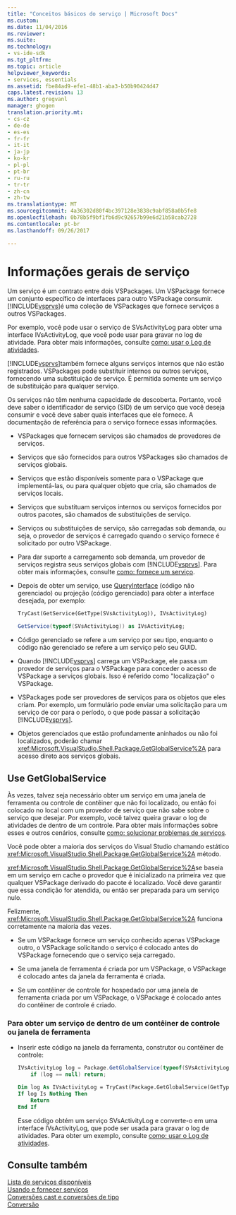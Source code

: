 ```yaml
---
title: "Conceitos básicos do serviço | Microsoft Docs"
ms.custom: 
ms.date: 11/04/2016
ms.reviewer: 
ms.suite: 
ms.technology:
- vs-ide-sdk
ms.tgt_pltfrm: 
ms.topic: article
helpviewer_keywords:
- services, essentials
ms.assetid: fbe84ad9-efe1-48b1-aba3-b50b90424d47
caps.latest.revision: 13
ms.author: gregvanl
manager: ghogen
translation.priority.mt:
- cs-cz
- de-de
- es-es
- fr-fr
- it-it
- ja-jp
- ko-kr
- pl-pl
- pt-br
- ru-ru
- tr-tr
- zh-cn
- zh-tw
ms.translationtype: MT
ms.sourcegitcommit: 4a36302d80f4bc397128e3838c9abf858a0b5fe8
ms.openlocfilehash: 0b78b5f9bf1fb6d9c92657b99e6d21b58cab2728
ms.contentlocale: pt-br
ms.lasthandoff: 09/26/2017

---
```

# <a name="service-essentials"></a>Informações gerais de serviço
Um serviço é um contrato entre dois VSPackages. Um VSPackage fornece um conjunto específico de interfaces para outro VSPackage consumir. [!INCLUDE[vsprvs](../../code-quality/includes/vsprvs_md.md)]é uma coleção de VSPackages que fornece serviços a outros VSPackages.  
  
 Por exemplo, você pode usar o serviço de SVsActivityLog para obter uma interface IVsActivityLog, que você pode usar para gravar no log de atividade. Para obter mais informações, consulte [como: usar o Log de atividades](../../extensibility/how-to-use-the-activity-log.md).  
  
 [!INCLUDE[vsprvs](../../code-quality/includes/vsprvs_md.md)]também fornece alguns serviços internos que não estão registrados. VSPackages pode substituir internos ou outros serviços, fornecendo uma substituição de serviço. É permitida somente um serviço de substituição para qualquer serviço.  
  
 Os serviços não têm nenhuma capacidade de descoberta. Portanto, você deve saber o identificador de serviço (SID) de um serviço que você deseja consumir e você deve saber quais interfaces que ele fornece. A documentação de referência para o serviço fornece essas informações.  
  
-   VSPackages que fornecem serviços são chamados de provedores de serviços.  
  
-   Serviços que são fornecidos para outros VSPackages são chamados de serviços globais.  
  
-   Serviços que estão disponíveis somente para o VSPackage que implementá-las, ou para qualquer objeto que cria, são chamados de serviços locais.  
  
-   Serviços que substituam serviços internos ou serviços fornecidos por outros pacotes, são chamados de substituições de serviço.  
  
-   Serviços ou substituições de serviço, são carregadas sob demanda, ou seja, o provedor de serviços é carregado quando o serviço fornece é solicitado por outro VSPackage.  
  
-   Para dar suporte a carregamento sob demanda, um provedor de serviços registra seus serviços globais com [!INCLUDE[vsprvs](../../code-quality/includes/vsprvs_md.md)]. Para obter mais informações, consulte [como: fornece um serviço](../../extensibility/how-to-provide-a-service.md).  
  
-   Depois de obter um serviço, use [QueryInterface](/cpp/atl/queryinterface) (código não gerenciado) ou projeção (código gerenciado) para obter a interface desejada, por exemplo:  
  
    ```vb  
    TryCast(GetService(GetType(SVsActivityLog)), IVsActivityLog)  
    ```  
  
    ```csharp  
    GetService(typeof(SVsActivityLog)) as IVsActivityLog;  
    ```  
  
-   Código gerenciado se refere a um serviço por seu tipo, enquanto o código não gerenciado se refere a um serviço pelo seu GUID.  
  
-   Quando [!INCLUDE[vsprvs](../../code-quality/includes/vsprvs_md.md)] carrega um VSPackage, ele passa um provedor de serviços para o VSPackage para conceder o acesso de VSPackage a serviços globais. Isso é referido como "localização" o VSPackage.  
  
-   VSPackages pode ser provedores de serviços para os objetos que eles criam. Por exemplo, um formulário pode enviar uma solicitação para um serviço de cor para o período, o que pode passar a solicitação [!INCLUDE[vsprvs](../../code-quality/includes/vsprvs_md.md)].  
  
-   Objetos gerenciados que estão profundamente aninhados ou não foi localizados, poderão chamar <xref:Microsoft.VisualStudio.Shell.Package.GetGlobalService%2A> para acesso direto aos serviços globais.   
  
<a name="how-to-use-getglobalservice"></a>  
  
## <a name="use-getglobalservice"></a>Use GetGlobalService  
  
Às vezes, talvez seja necessário obter um serviço em uma janela de ferramenta ou controle de contêiner que não foi localizado, ou então foi colocado no local com um provedor de serviço que não sabe sobre o serviço que desejar. Por exemplo, você talvez queira gravar o log de atividades de dentro de um controle. Para obter mais informações sobre esses e outros cenários, consulte [como: solucionar problemas de serviços](../../extensibility/how-to-troubleshoot-services.md).  
  
Você pode obter a maioria dos serviços do Visual Studio chamando estático <xref:Microsoft.VisualStudio.Shell.Package.GetGlobalService%2A> método.  
  
<xref:Microsoft.VisualStudio.Shell.Package.GetGlobalService%2A>se baseia em um serviço em cache o provedor que é inicializado na primeira vez que qualquer VSPackage derivado do pacote é localizado. Você deve garantir que essa condição for atendida, ou então ser preparada para um serviço nulo.  
  
Felizmente, <xref:Microsoft.VisualStudio.Shell.Package.GetGlobalService%2A> funciona corretamente na maioria das vezes.  
  
-   Se um VSPackage fornece um serviço conhecido apenas VSPackage outro, o VSPackage solicitando o serviço é colocado antes do VSPackage fornecendo que o serviço seja carregado.  
  
-   Se uma janela de ferramenta é criada por um VSPackage, o VSPackage é colocado antes da janela da ferramenta é criada.  
  
-   Se um contêiner de controle for hospedado por uma janela de ferramenta criada por um VSPackage, o VSPackage é colocado antes do contêiner de controle é criado.  
  
### <a name="to-get-a-service-from-within-a-tool-window-or-control-container"></a>Para obter um serviço de dentro de um contêiner de controle ou janela de ferramenta  
  
-   Inserir este código na janela da ferramenta, construtor ou contêiner de controle:  
  
    ```csharp  
    IVsActivityLog log = Package.GetGlobalService(typeof(SVsActivityLog)) as IVsActivityLog;
        if (log == null) return;
    ```  
    ```vb  
    Dim log As IVsActivityLog = TryCast(Package.GetGlobalService(GetType(SVsActivityLog)), IVsActivityLog)
    If log Is Nothing Then
        Return
    End If
    ```  
    
    Esse código obtém um serviço SVsActivityLog e converte-o em uma interface IVsActivityLog, que pode ser usada para gravar o log de atividades. Para obter um exemplo, consulte [como: usar o Log de atividades](../../extensibility/how-to-use-the-activity-log.md).  
  
## <a name="see-also"></a>Consulte também  
 [Lista de serviços disponíveis](../../extensibility/internals/list-of-available-services.md)   
 [Usando e fornecer serviços](../../extensibility/using-and-providing-services.md)   
 [Conversões cast e conversões de tipo](/dotnet/csharp/programming-guide/types/casting-and-type-conversions)   
 [Conversão](/cpp/cpp/casting)
